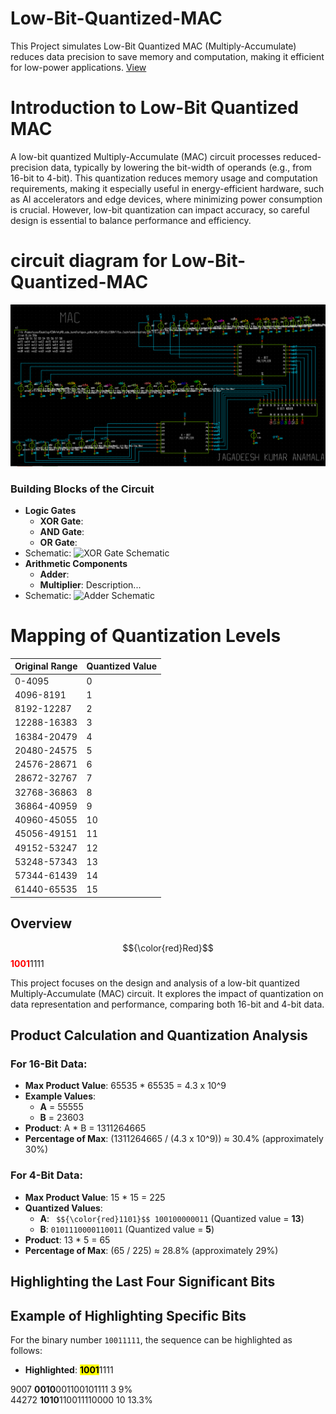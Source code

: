 # Low-Bit-Quantized-MAC
This Project simulates Low-Bit Quantized MAC (Multiply-Accumulate) reduces data precision to save memory and computation, making it efficient for low-power applications.
[ View ](https://github.com/JagadeeshAJK/Low-Bit-Quantized-MAC/blob/main/low-bit%20quantised%20MAC.pdf)



# Introduction to Low-Bit Quantized MAC

A low-bit quantized Multiply-Accumulate (MAC) circuit processes reduced-precision data, typically by lowering the bit-width of operands (e.g., from 16-bit to 4-bit). This quantization reduces memory usage and computation requirements, making it especially useful in energy-efficient hardware, such as AI accelerators and edge devices, where minimizing power consumption is crucial. However, low-bit quantization can impact accuracy, so careful design is essential to balance performance and efficiency.



# circuit diagram for Low-Bit-Quantized-MAC
 ![pro](https://github.com/JagadeeshAJK/Low-Bit-Quantized-MAC/blob/main/project.png)

### Building Blocks of the Circuit 
- **Logic Gates**
  - **XOR Gate**:
  - **AND Gate**:
  - **OR Gate**:
- Schematic: ![XOR Gate Schematic](path/to/xor_gate_schematic.png)
- **Arithmetic Components**
  - **Adder**: 
  - **Multiplier**: Description...
- Schematic: ![Adder Schematic](path/to/adder_schematic.png)


# Mapping of Quantization Levels
| Original Range | Quantized Value |
|----------------|-----------------|
| 0-4095         | 0               |
| 4096-8191      | 1               |
| 8192-12287     | 2               |
| 12288-16383    | 3               |
| 16384-20479    | 4               |
| 20480-24575    | 5               |
| 24576-28671    | 6               |
| 28672-32767    | 7               |
| 32768-36863    | 8               |
| 36864-40959    | 9               |
| 40960-45055    | 10              |
| 45056-49151    | 11              |
| 49152-53247    | 12              |
| 53248-57343    | 13              |
| 57344-61439    | 14              |
| 61440-65535    | 15              |






## Overview
$${\color{red}Red}$$
<span style="color: red; font-weight: bold;">1001</span>1111

This project focuses on the design and analysis of a low-bit quantized Multiply-Accumulate (MAC) circuit. It explores the impact of quantization on data representation and performance, comparing both 16-bit and 4-bit data.

## Product Calculation and Quantization Analysis

### For 16-Bit Data:
- **Max Product Value**: 
  65535 * 65535 = 4.3 x 10^9
- **Example Values**: 
  - **A** = 55555
  - **B** = 23603
- **Product**: 
  A * B = 1311264665
- **Percentage of Max**: 
  (1311264665 / (4.3 x 10^9)) ≈ 30.4% (approximately 30%)

### For 4-Bit Data:
- **Max Product Value**: 
  15 * 15 = 225
- **Quantized Values**: 
  - **A**: ` $${\color{red}1101}$$ 100100000011` (Quantized value = **13**)
  - **B**: `0101110000110011` (Quantized value = **5**)
- **Product**: 
  13 * 5 = 65
- **Percentage of Max**: 
  (65 / 225) ≈ 28.8% (approximately 29%)

## Highlighting the Last Four Significant Bits




## Example of Highlighting Specific Bits
For the binary number `10011111`, the sequence can be highlighted as follows:

- **Highlighted**: <span style="background-color: yellow; color: black; font-weight: bold;">1001</span>1111
















9007     **0010**001100101111  3     9%<br>
44272    **1010**110011110000  10       13.3%
